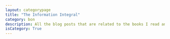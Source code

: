 ```yaml
---
layout: categorypage
title: "The Information Integral"
category: bon
description: All the blog posts that are related to the books I read and courses I take
isCategory: True
---
```

